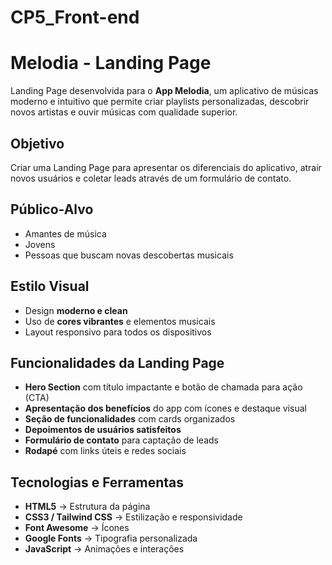 # CP5_Front-end

# Melodia - Landing Page

Landing Page desenvolvida para o **App Melodia**, um aplicativo de músicas moderno e intuitivo que permite criar playlists personalizadas, descobrir novos artistas e ouvir músicas com qualidade superior.



## Objetivo
Criar uma Landing Page para apresentar os diferenciais do aplicativo, atrair novos usuários e coletar leads através de um formulário de contato.



## Público-Alvo
- Amantes de música  
- Jovens  
- Pessoas que buscam novas descobertas musicais  



## Estilo Visual
- Design **moderno e clean**  
- Uso de **cores vibrantes** e elementos musicais  
- Layout responsivo para todos os dispositivos  



## Funcionalidades da Landing Page
- **Hero Section** com título impactante e botão de chamada para ação (CTA)  
- **Apresentação dos benefícios** do app com ícones e destaque visual  
- **Seção de funcionalidades** com cards organizados  
- **Depoimentos de usuários satisfeitos**  
- **Formulário de contato** para captação de leads  
- **Rodapé** com links úteis e redes sociais  



## Tecnologias e Ferramentas
- **HTML5** → Estrutura da página  
- **CSS3 / Tailwind CSS** → Estilização e responsividade  
- **Font Awesome** → Ícones  
- **Google Fonts** → Tipografia personalizada  
- **JavaScript** → Animações e interações  